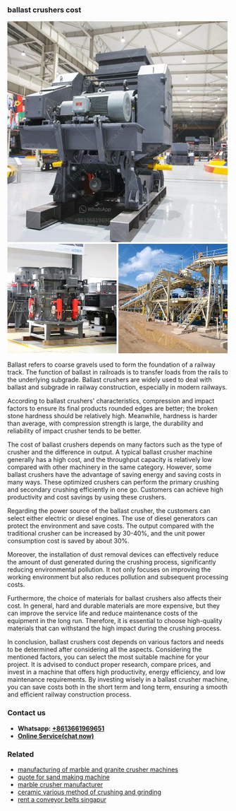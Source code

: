 <h3>ballast crushers cost</h3><img src='1708332482.jpg' alt=''><p>Ballast refers to coarse gravels used to form the foundation of a railway track. The function of ballast in railroads is to transfer loads from the rails to the underlying subgrade. Ballast crushers are widely used to deal with ballast and subgrade in railway construction, especially in modern railways.</p><p>According to ballast crushers' characteristics, compression and impact factors to ensure its final products rounded edges are better; the broken stone hardness should be relatively high. Meanwhile, hardness is harder than average, with compression strength is large, the durability and reliability of impact crusher tends to be better.</p><p>The cost of ballast crushers depends on many factors such as the type of crusher and the difference in output. A typical ballast crusher machine generally has a high cost, and the throughput capacity is relatively low compared with other machinery in the same category. However, some ballast crushers have the advantage of saving energy and saving costs in many ways. These optimized crushers can perform the primary crushing and secondary crushing efficiently in one go. Customers can achieve high productivity and cost savings by using these crushers.</p><p>Regarding the power source of the ballast crusher, the customers can select either electric or diesel engines. The use of diesel generators can protect the environment and save costs. The output compared with the traditional crusher can be increased by 30-40%, and the unit power consumption cost is saved by about 30%.</p><p>Moreover, the installation of dust removal devices can effectively reduce the amount of dust generated during the crushing process, significantly reducing environmental pollution. It not only focuses on improving the working environment but also reduces pollution and subsequent processing costs.</p><p>Furthermore, the choice of materials for ballast crushers also affects their cost. In general, hard and durable materials are more expensive, but they can improve the service life and reduce maintenance costs of the equipment in the long run. Therefore, it is essential to choose high-quality materials that can withstand the high impact during the crushing process.</p><p>In conclusion, ballast crushers cost depends on various factors and needs to be determined after considering all the aspects. Considering the mentioned factors, you can select the most suitable machine for your project. It is advised to conduct proper research, compare prices, and invest in a machine that offers high productivity, energy efficiency, and low maintenance requirements. By investing wisely in a ballast crusher machine, you can save costs both in the short term and long term, ensuring a smooth and efficient railway construction process.</p><h3>Contact us</h3><ul><li><strong>Whatsapp:&nbsp;<a href="https://wa.me/8613661969651">+8613661969651</a></strong></li><li><a href="https://swt.shibang-china.com/?git&amp;zhl&amp;ballast crushers cost"><strong>Online Service(chat now)</strong></a></li></ul><h3>Related</h3><ul><li><a href='manufacturing of marble and granite crusher machines.md'>manufacturing of marble and granite crusher machines</a></li><li><a href='quote for sand making machine.md'>quote for sand making machine</a></li><li><a href='marble crusher manufacturer.md'>marble crusher manufacturer</a></li><li><a href='ceramic various method of crushing and grinding.md'>ceramic various method of crushing and grinding</a></li><li><a href='rent a conveyor belts singapur.md'>rent a conveyor belts singapur</a></li></ul>
